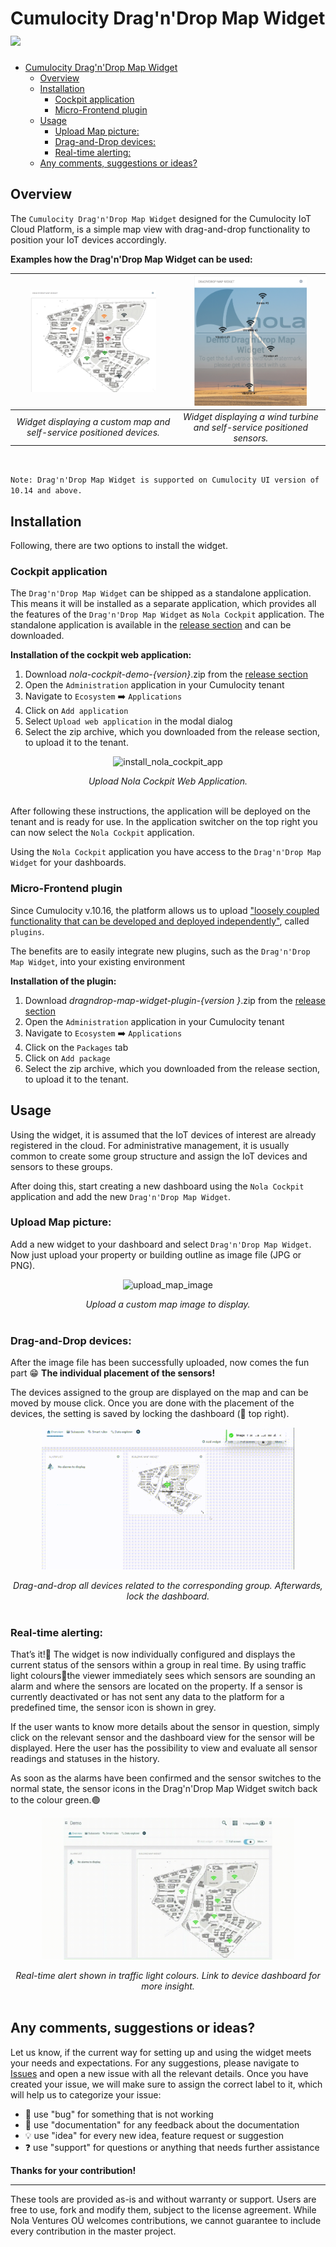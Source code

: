# Cumulocity Drag'n'Drop Map Widget [<img width="35" src="https://user-images.githubusercontent.com/67993842/97668428-f360cc80-1aa7-11eb-8801-da578bda4334.png"/>](https://github.com/Nola-Ventures/cumulocity-dragndrop-map-widget-demo/releases/download/plugin_demo_10.16/dragndrop-map-widget-plugin-1016.zip)

- [Cumulocity Drag'n'Drop Map Widget ](#cumulocity-dragndrop-map-widget-)
	- [Overview](#overview)
	- [Installation](#installation)
		- [Cockpit application](#cockpit-application)
		- [Micro-Frontend plugin](#micro-frontend-plugin)
	- [Usage](#usage)
		- [Upload Map picture:](#upload-map-picture)
		- [Drag-and-Drop devices:](#drag-and-drop-devices)
		- [Real-time alerting:](#real-time-alerting)
	- [Any comments, suggestions or ideas?](#any-comments-suggestions-or-ideas)


## Overview

The `Cumulocity Drag'n'Drop Map Widget` designed for the Cumulocity IoT Cloud Platform, is a simple map view with drag-and-drop functionality to position your IoT devices accordingly.

**Examples how the Drag'n'Drop Map Widget can be used:**

<img src="./assets/example-dragndrop-map-widget.png" alt="example_building_map_widget map with devices on their positions" width="80%"/>            | <img src="./assets/wind-turbine.png" alt="example_dragndrop_map_widget with wind turbine and sensors shown on their positions" width="80%"/>
:-------------------------:|:-------------------------:
*Widget displaying a custom map and self-service positioned devices.*  |  *Widget displaying a wind turbine and self-service positioned sensors.*

<br>

`Note: Drag'n'Drop Map Widget is supported on Cumulocity UI version of 10.14 and above.`

## Installation
Following, there are two options to install the widget.
### Cockpit application
The `Drag'n'Drop Map Widget` can be shipped as a standalone application. This means it will be installed as a separate application, which provides all the features of the
`Drag'n'Drop Map Widget` as `Nola Cockpit` application. The standalone application is available in the [release section](https://github.com/Nola-Ventures/cumulocity-dragndrop-map-widget-demo/releases)
and can be downloaded.

**Installation of the cockpit web application:**

1. Download *nola-cockpit-demo-{version}*.zip
 from the [release section](https://github.com/Nola-Ventures/cumulocity-dragndrop-map-widget-demo/releases)
1. Open the `Administration` application in your Cumulocity tenant
2. Navigate to `Ecosystem` ➡️ `Applications`
3. Click on `Add application`
4. Select `Upload web application` in the modal dialog
5. Select the zip archive, which you downloaded from the release section, to upload it to the tenant.

<p align="center">
	<img src="./assets/upload_dragndrop_widget_application.gif" alt="install_nola_cockpit_app" width="80%"/>
</p>
<div align="center"><i>Upload Nola Cockpit Web Application.</i></div><br>

After following these instructions, the application will be deployed on the tenant and is ready for use. In the application switcher on the top right you can now select the `Nola Cockpit` application.

Using the `Nola Cockpit` application you have access to the `Drag'n'Drop Map Widget` for your dashboards.


### Micro-Frontend plugin
Since Cumulocity v.10.16, the platform allows us to upload ["loosely coupled functionality that can be developed and deployed independently"](https://tech.forums.softwareag.com/t/the-power-of-micro-frontends-how-to-dynamically-extend-cumulocity-iot-frontends/266665), called `plugins`.

The benefits are to easily integrate new plugins, such as the `Drag'n'Drop Map Widget`, into your existing environment 

**Installation of the plugin:**
1. Download *dragndrop-map-widget-plugin-{version
}*.zip
 from the [release section](https://github.com/Nola-Ventures/cumulocity-dragndrop-map-widget-demo/releases)
1. Open the `Administration` application in your Cumulocity tenant
2. Navigate to `Ecosystem` ➡️ `Applications`
3. Click on the `Packages` tab
4. Click on `Add package`
5. Select the zip archive, which you downloaded from the release section, to upload it to the tenant.
## Usage

Using the widget, it is assumed that the IoT devices of interest are already registered in the cloud. For administrative management, it is usually common to create some group structure and assign the IoT devices and sensors to these groups.

After doing this, start creating a new dashboard using the `Nola Cockpit` application and add the new `Drag'n'Drop Map Widget`.

### Upload Map picture:

Add a new widget to your dashboard and select `Drag'n'Drop Map Widget`. Now just upload your property or building outline as image file (JPG or PNG).

<p align="center">
	<img src="./assets/upload_map_image.gif" alt="upload_map_image" width="80%"/>
</p>
<div align="center"><i>Upload a custom map image to display.</i></div><br>

### Drag-and-Drop devices:

After the image file has been successfully uploaded, now comes the fun part 😁
**The individual placement of the sensors!**

The devices assigned to the group are displayed on the map and can be moved by mouse click. Once you are done with the placement of the devices, the setting is saved by locking the dashboard (🔐 top right).

<p align="center">
	<img src="./assets/drag_and_drop_devices.gif" alt="drag_and_drop_devices" width="80%"/>
</p>

<div align="center"><i>Drag-and-drop all devices related to the corresponding group. Afterwards,  lock the dashboard.</i></div><br>

### Real-time alerting:

That’s it!🎉 The widget is now individually configured and displays the current status of the sensors within a group in real time. By using traffic light colours🚦the viewer immediately sees which sensors are sounding an alarm and where the sensors are located on the property. If a sensor is currently deactivated or has not sent any data to the platform for a predefined time, the sensor icon is shown in grey.

If the user wants to know more details about the sensor in question, simply click on the relevant sensor and the dashboard view for the sensor will be displayed. Here the user has the possibility to view and evaluate all sensor readings and statuses in the history.

As soon as the alarms have been confirmed and the sensor switches to the normal state, the sensor icons in the Drag'n'Drop Map Widget switch back to the colour green.🟢

<p align="center">
	<img src="./assets/realtime_alerting_widget.gif" alt="realtime_alerting_widget" width="80%"/>
</p>

<div align="center"><i>Real-time alert shown in traffic light colours. Link to device dashboard for more insight.</i></div><br>

## Any comments, suggestions or ideas?

Let us know, if the current way for setting up and using the widget meets your needs and expectations. For any suggestions, please navigate to [Issues](https://github.com/Nola-Ventures/c8y-building-map-widget/issues) and open a new issue with all the relevant details. Once you have created your issue, we will make sure to assign the correct label to it, which will help us to categorize your issue:

* 🐞 use "bug" for something that is not working
* 📖 use "documentation" for any feedback about the documentation
* 💡 use "idea" for every new idea, feature request or suggestion
* ❓ use "support" for questions or anything that needs further assistance

**Thanks for your contribution!**

_________________

These tools are provided as-is and without warranty or support. Users are free to use, fork and modify them, subject to the license agreement. While Nola Ventures OÜ welcomes contributions, we cannot guarantee to include every contribution in the master project.

